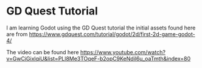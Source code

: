 # GD Quest Tutorial

I am learning Godot using the GD Quest tutorial the initial assets found here are from
https://www.gdquest.com/tutorial/godot/2d/first-2d-game-godot-4/

The video can be found here
https://www.youtube.com/watch?v=GwCiGixlqiU&list=PLl8Me3TOqeF-b2opC9KeNdil6u_oaTmth&index=80
